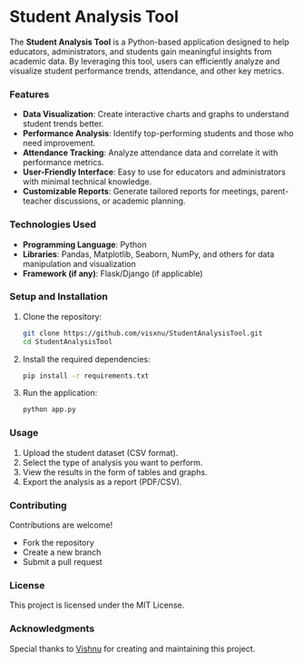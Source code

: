 # **Student Analysis Tool**  

The **Student Analysis Tool** is a Python-based application designed to help educators, administrators, and students gain meaningful insights from academic data. By leveraging this tool, users can efficiently analyze and visualize student performance trends, attendance, and other key metrics.  

### **Features**  
- **Data Visualization**: Create interactive charts and graphs to understand student trends better.  
- **Performance Analysis**: Identify top-performing students and those who need improvement.  
- **Attendance Tracking**: Analyze attendance data and correlate it with performance metrics.  
- **User-Friendly Interface**: Easy to use for educators and administrators with minimal technical knowledge.  
- **Customizable Reports**: Generate tailored reports for meetings, parent-teacher discussions, or academic planning.  

### **Technologies Used**  
- **Programming Language**: Python  
- **Libraries**: Pandas, Matplotlib, Seaborn, NumPy, and others for data manipulation and visualization  
- **Framework (if any)**: Flask/Django (if applicable)  

### **Setup and Installation**  
1. Clone the repository:  
   ```bash  
   git clone https://github.com/visxnu/StudentAnalysisTool.git  
   cd StudentAnalysisTool  
   ```  
2. Install the required dependencies:  
   ```bash  
   pip install -r requirements.txt  
   ```  
3. Run the application:  
   ```bash  
   python app.py  
   ```  

### **Usage**  
1. Upload the student dataset (CSV format).  
2. Select the type of analysis you want to perform.  
3. View the results in the form of tables and graphs.  
4. Export the analysis as a report (PDF/CSV).  

### **Contributing**  
Contributions are welcome!  
- Fork the repository  
- Create a new branch  
- Submit a pull request  

### **License**  
This project is licensed under the MIT License.  

### **Acknowledgments**  
Special thanks to [Vishnu](https://github.com/visxnu) for creating and maintaining this project.  
